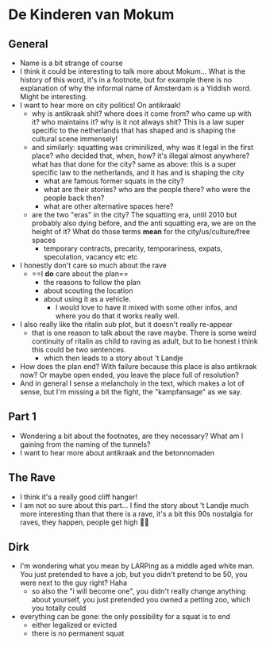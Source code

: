 # De Kinderen van Mokum

## General

- Name is a bit strange of course
- I think it could be interesting to talk more about Mokum... What is the history of this word, it's in a footnote, but for example there is no explanation of why the informal name of Amsterdam is a Yiddish word. Might be interesting.
- I want to hear more on city politics! On antikraak!
  - why is antikraak shit? where does it come from? who came up with it? who maintains it? why is it not always shit? This is a law super specific to the netherlands that has shaped and is shaping the cultural scene immensely!
  - and similarly: squatting was criminilized, why was it legal in the first place? who decided that, when, how? it's illegal almost anywhere? what has that done for the city? same as above: this is a super specific law to the netherlands, and it has and is shaping the city
    - what are famous former squats in the city?
    - what are their stories? who are the people there? who were the people back then?
    - what are other alternative spaces here?
  - are the two "eras" in the city? The squatting era, until 2010 but probably also dying before, and the anti squatting era, we are on the height of it? What do those terms **mean** for the city/us/culture/free spaces
    - temporary contracts, precarity, temporariness, expats, speculation, vacancy etc etc
- I honestly don't care so much about the rave
  - ==I **do** care about the plan==
    - the reasons to follow the plan
    - about scouting the location
    - about using it as a vehicle. 
      - I would love to have it mixed with some other infos, and where you do that it works really well.
- I also really like the ritalin sub plot, but it doesn't really re-appear
  - that is one reason to talk about the rave maybe. There is some weird continuity of ritalin as child to raving as adult, but to be honest i think this could be two sentences.
    - which then leads to a story about 't Landje
- How does the plan end? With failure because this place is also antikraak now? Or maybe open ended, you leave the place full of resolution?
- And in general I sense a melancholy in the text, which makes a lot of sense, but I'm missing a bit the fight, the "kampfansage" as we say.



## Part 1

- Wondering a bit about the footnotes, are they necessary? What am I gaining from the naming of the tunnels?
- I want to hear more about antikraak and the betonnomaden



## The Rave

- I think it's a really good cliff hanger!
- I am not so sure about this part... I find the story about 't Landje much more interesting than that there is a rave, it's a bit this 90s nostalgia for raves, they happen, people get high 🤷‍♂️



## Dirk

- I'm wondering what you mean by LARPing as a middle aged white man. You just pretended to have a job, but you didn't pretend to be 50, you were next to the guy right? Haha
  - so also the "i will become one", you didn't really change anything about yourself, you just pretended you owned a petting zoo, which you totally could
- everything can be gone: the only possibility for a squat is to end
  - either legalized or evicted
  - there is no permanent squat